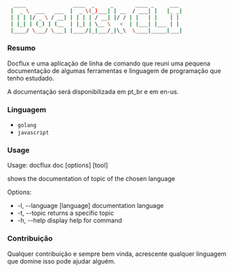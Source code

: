 ```sh
  ____               ____  _     _       ____ _     ___
 |  _ \  ___   ___  |  _ \(_)___| | __  / ___| |   |_ _|
 | | | |/ _ \ / __| | | | | / __| |/ / | |   | |    | |
 | |_| | (_) | (__  | |_| | \__ \   <  | |___| |___ | |
 |____/ \___/ \___| |____/|_|___/_|\_\  \____|_____|___|

```
### Resumo

Docflux e uma aplicação de linha de comando que reuni uma pequena
documentação de algumas ferramentas e linguagem de programação
que tenho estudado.

A documentação será disponibilizada em pt_br e em en-us.

### Linguagem

* `golang`
* `javascript`

### Usage

Usage: docflux doc [options] [tool]

shows the documentation of topic of the chosen language

Options:
  - -l, --language [language]  documentation language
  - -t, --topic <topic>        returns a specific topic
  - -h, --help                 display help for command

### Contribuição

Qualquer contribuição e sempre bem vinda, acrescente qualquer
linguagem que domine isso pode ajudar alguém.

